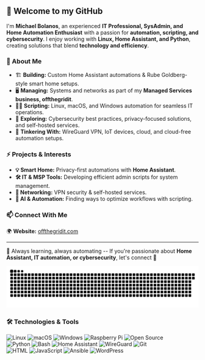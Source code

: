## 👋 Welcome to my GitHub  

I'm **Michael Bolanos**, an experienced **IT Professional, SysAdmin, and Home Automation Enthusiast** with a passion for **automation, scripting, and cybersecurity**. I enjoy working with **Linux, Home Assistant, and Python**, creating solutions that blend **technology and efficiency**.  

### 🚀 About Me  
- 🏗️ **Building:** Custom Home Assistant automations & Rube Goldberg-style smart home setups.  
- 🖥️ **Managing:** Systems and networks as part of my **Managed Services business, offthegridit**.  
- 🧑‍💻 **Scripting:** Linux, macOS, and Windows automation for seamless IT operations.  
- 🔐 **Exploring:** Cybersecurity best practices, privacy-focused solutions, and self-hosted services.  
- 📡 **Tinkering With:** WireGuard VPN, IoT devices, cloud, and cloud-free automation setups.  

### ⚡ Projects & Interests  
- **💡 Smart Home:** Privacy-first automations with **Home Assistant**.  
- **🛠️ IT & MSP Tools:** Developing efficient admin scripts for system management.  
- **📡 Networking:** VPN security & self-hosted services.  
- **🤖 AI & Automation:** Finding ways to optimize workflows with scripting.  

### 📫 Connect With Me  
🌍 **Website:** [offthegridit.com](https://offthegridit.com)  

---  

🚀 Always learning, always automating -- If you're passionate about **Home Assistant, IT automation, or cybersecurity**, let's connect 🚀  



<picture>
  <source media="(prefers-color-scheme: dark)" srcset="https://raw.githubusercontent.com/michaelbolanos/michaelbolanos/output/github-snake-dark.svg" />
  <source media="(prefers-color-scheme: light)" srcset="https://raw.githubusercontent.com/michaelbolanos/michaelbolanos/output/github-snake.svg" />
  <img alt="github-snake" src="https://raw.githubusercontent.com/michaelbolanos/michaelbolanos/output/github-snake.svg" />
</picture>


### 🛠️ Technologies & Tools  
![Linux](https://img.shields.io/badge/Linux-FCC624?style=for-the-badge&logo=linux&logoColor=black) 
![macOS](https://img.shields.io/badge/macOS-000000?style=for-the-badge&logo=apple&logoColor=white) 
![Windows](https://img.shields.io/badge/Windows-0078D6?style=for-the-badge&logo=windows&logoColor=white) 
![Raspberry Pi](https://img.shields.io/badge/Raspberry_Pi-A22846?style=for-the-badge&logo=raspberry-pi&logoColor=white) 
![Open Source](https://img.shields.io/badge/Open_Source-3DA639?style=for-the-badge&logo=open-source-initiative&logoColor=white)  
![Python](https://img.shields.io/badge/Python-3776AB?style=for-the-badge&logo=python&logoColor=white) 
![Bash](https://img.shields.io/badge/Bash-4EAA25?style=for-the-badge&logo=gnu-bash&logoColor=white) 
![Home Assistant](https://img.shields.io/badge/Home_Assistant-41BDF5?style=for-the-badge&logo=home-assistant&logoColor=white) 
![WireGuard](https://img.shields.io/badge/WireGuard-88171A?style=for-the-badge&logo=wireguard&logoColor=white) 
![Git](https://img.shields.io/badge/Git-F05032?style=for-the-badge&logo=git&logoColor=white)  
![HTML](https://img.shields.io/badge/HTML5-E34F26?style=for-the-badge&logo=html5&logoColor=white) 
![JavaScript](https://img.shields.io/badge/JavaScript-F7DF1E?style=for-the-badge&logo=javascript&logoColor=black) 
![Ansible](https://img.shields.io/badge/Ansible-EE0000?style=for-the-badge&logo=ansible&logoColor=white) 
![WordPress](https://img.shields.io/badge/WordPress-21759B?style=for-the-badge&logo=wordpress&logoColor=white)  
